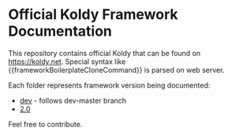 # Official Koldy Framework Documentation

This repository contains official Koldy that can be found on https://koldy.net. Special syntax like
{{frameworkBoilerplateCloneCommand}} is parsed on web server.

Each folder represents framework version being documented:

* [dev](dev/getting-started.md) - follows dev-master branch
* [2.0](2.0/getting-started.md)

Feel free to contribute. 
